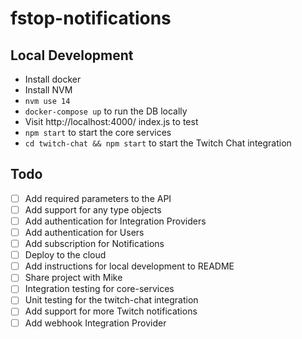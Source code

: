 # fstop-notifications

## Local Development

- Install docker
- Install NVM
- `nvm use 14`
- `docker-compose up` to run the DB locally
- Visit http://localhost:4000/
index.js to test
- `npm start` to start the core services
- `cd twitch-chat && npm start` to start the Twitch Chat integration
 
## Todo
- [ ] Add required parameters to the API
- [ ] Add support for any type objects
- [ ] Add authentication for Integration Providers
- [ ] Add authentication for Users
- [ ] Add subscription for Notifications
- [ ] Deploy to the cloud
- [ ] Add instructions for local development to README
- [ ] Share project with Mike
- [ ] Integration testing for core-services
- [ ] Unit testing for the twitch-chat integration
- [ ] Add support for more Twitch notifications
- [ ] Add webhook Integration Provider
